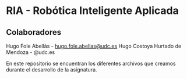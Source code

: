 # RIA - Robótica Inteligente Aplicada
## Colaboradores 
Hugo Fole Abellás - hugo.fole.abellas@udc.es
Hugo Costoya Hurtado de Mendoza - @udc.es

En este repositorio se encuentran los diferentes archivos que creamos durante el desarrollo de la asignatura.

